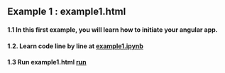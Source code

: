 ## Example 1 : example1.html

#### 1.1 In this first example, you will learn how to initiate your angular app.
#### 1.2. Learn code line by line at [example1.ipynb](https://github.com/sijanonly/angularjs-handson/blob/master/example1.ipynb)
#### 1.3 Run example1.html [run](http://codepen.io/sijanonly/pen/jWaONV)